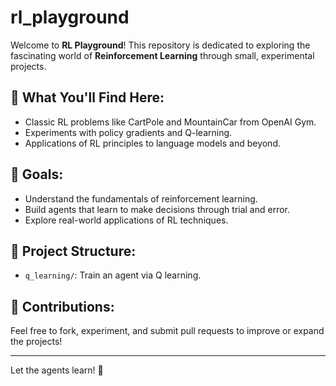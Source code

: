 # rl_playground

Welcome to **RL Playground**! This repository is dedicated to exploring the fascinating world of **Reinforcement Learning** through small, experimental projects.

## 🎯 What You'll Find Here:
- Classic RL problems like CartPole and MountainCar from OpenAI Gym.
- Experiments with policy gradients and Q-learning.
- Applications of RL principles to language models and beyond.

## 🚀 Goals:
- Understand the fundamentals of reinforcement learning.
- Build agents that learn to make decisions through trial and error.
- Explore real-world applications of RL techniques.

## 📂 Project Structure:
- `q_learning/`: Train an agent via Q learning.

## 🤝 Contributions:
Feel free to fork, experiment, and submit pull requests to improve or expand the projects!

---

Let the agents learn! 🦾
